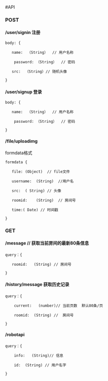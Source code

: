 #API

### POST

#### /user/signin 注册

```
body: {

​	name:  （String）  // 用户名称

​	 password: （String）  // 密码

​	src:  （String）// 随机头像 

}
```
#### /user/signup  登录
```
body: {

​	name:  （String）  // 用户名称

​	 password: （String）  // 密码

}
```
#### /file/uploadimg

formdata格式


```
formdata {

​	file: (Object)  // file文件

​	username:  (String)  //用户名

​	src:  ( String) // 头像

​	roomid:    (String)  // 房间号

​	time:( Date) // 时间戳

}
```




### GET

#### /message  // 获取当前房间的最新80条信息
```
query：{

​	roomid:   (String) // 房间号

}
```
#### /history/message  获取历史记录
```
query：{

​	 current:   (number)// 当前页数  默认80条/页

​	 roomid:  (String) //  房间号

}
```

#### /robotapi
```
query：{

​	 info:   (String)// 信息

​	 id:  (String) // 用户名字

}
```
